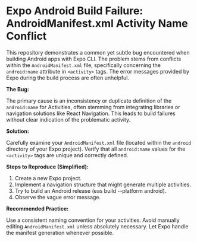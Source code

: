 # Expo Android Build Failure: AndroidManifest.xml Activity Name Conflict

This repository demonstrates a common yet subtle bug encountered when building Android apps with Expo CLI. The problem stems from conflicts within the `AndroidManifest.xml` file, specifically concerning the `android:name` attribute in `<activity>` tags. The error messages provided by Expo during the build process are often unhelpful.

**The Bug:**

The primary cause is an inconsistency or duplicate definition of the `android:name` for Activities, often stemming from integrating libraries or navigation solutions like React Navigation. This leads to build failures without clear indication of the problematic activity.

**Solution:**

Carefully examine your `AndroidManifest.xml` file (located within the `android` directory of your Expo project). Verify that all `android:name` values for the `<activity>` tags are unique and correctly defined.

**Steps to Reproduce (Simplified):**

1. Create a new Expo project.
2. Implement a navigation structure that might generate multiple activities.
3. Try to build an Android release (eas build --platform android).
4. Observe the vague error message.

**Recommended Practice:**

Use a consistent naming convention for your activities. Avoid manually editing `AndroidManifest.xml` unless absolutely necessary.  Let Expo handle the manifest generation whenever possible.